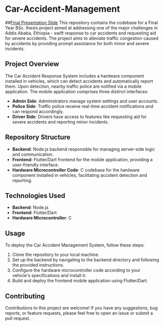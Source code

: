 # Car-Accident-Management
##[Final Presentation Slide](https://docs.google.com/presentation/d/1AYvPm52p2j-T5Eg2OVSnM34USyKKRwQG6whOnzoRA_o/edit?usp=sharing)
This repository contains the codebase for a Final Year BSc. thesis project aimed at addressing one of the major challenges in Addis Ababa, Ethiopia - swift response to car accidents and requesting aid for severe accidents. The project aims to alleviate traffic congestion caused by accidents by providing prompt assistance for both minor and severe incidents.

## Project Overview
The Car Accident Response System includes a hardware component installed in vehicles, which can detect accidents and automatically report them. Upon detection, nearby traffic police are notified via a mobile application. The mobile application comprises three distinct interfaces:

- **Admin Side**: Administrators manage system settings and user accounts.
- **Police Side**: Traffic police receive real-time accident notifications and can respond accordingly.
- **Driver Side**: Drivers have access to features like requesting aid for severe accidents and reporting minor incidents.

## Repository Structure
- **Backend**: Node.js backend responsible for managing server-side logic and communication.
- **Frontend**: Flutter/Dart frontend for the mobile application, providing a user-friendly interface.
- **Hardware Microcontroller Code**: C codebase for the hardware component installed in vehicles, facilitating accident detection and reporting.

## Technologies Used
- **Backend**: Node.js
- **Frontend**: Flutter/Dart
- **Hardware Microcontroller**: C

## Usage
To deploy the Car Accident Management System, follow these steps:

1. Clone the repository to your local machine.
2. Set up the backend by navigating to the backend directory and following the provided instructions.
3. Configure the hardware microcontroller code according to your vehicle's specifications and install it.
4. Build and deploy the frontend mobile application using Flutter/Dart.

## Contributing
Contributions to this project are welcome! If you have any suggestions, bug reports, or feature requests, please feel free to open an issue or submit a pull request.


